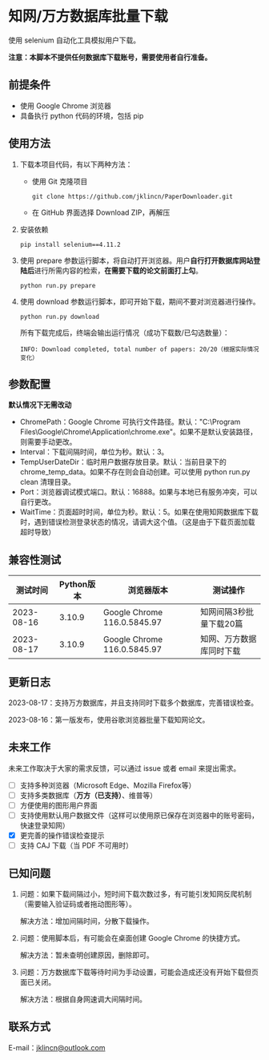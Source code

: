 # 知网/万方数据库批量下载

使用 selenium 自动化工具模拟用户下载。

**注意：本脚本不提供任何数据库下载账号，需要使用者自行准备。**

## 前提条件

- 使用 Google Chrome 浏览器
- 具备执行 python 代码的环境，包括 pip

## 使用方法

1. 下载本项目代码，有以下两种方法：

   - 使用 Git 克隆项目

     ```
     git clone https://github.com/jklincn/PaperDownloader.git
     ```

   - 在 GitHub 界面选择 Download ZIP，再解压

2. 安装依赖

   ```
   pip install selenium==4.11.2
   ```

3. 使用 prepare 参数运行脚本，将自动打开浏览器。用户**自行打开数据库网站登陆后**进行所需内容的检索，**在需要下载的论文前面打上勾**。

   ```
   python run.py prepare
   ```

4. 使用 download 参数运行脚本，即可开始下载，期间不要对浏览器进行操作。

   ```
   python run.py download
   ```

   所有下载完成后，终端会输出运行情况（成功下载数/已勾选数量）：

   ```
   INFO: Download completed, total number of papers: 20/20（根据实际情况变化）
   ```

## 参数配置

**默认情况下无需改动**

- ChromePath：Google Chrome 可执行文件路径。默认："C:\Program Files\Google\Chrome\Application\chrome.exe"。如果不是默认安装路径，则需要手动更改。
- Interval：下载间隔时间，单位为秒。默认：3。
- TempUserDateDir：临时用户数据存放目录。默认：当前目录下的 chrome_temp_data。如果不存在则会自动创建。可以使用 python run.py clean 清理目录。
- Port：浏览器调试模式端口。默认：16888。如果与本地已有服务冲突，可以自行更改。
- WaitTime：页面超时时间，单位为秒。默认：5。如果在使用知网数据库下载时，遇到错误检测登录状态的情况，请调大这个值。（这是由于下载页面加载超时导致）

## 兼容性测试

| 测试时间   | Python版本 | 浏览器版本                  | 测试操作                 |
| ---------- | ---------- | --------------------------- | ------------------------ |
| 2023-08-16 | 3.10.9     | Google Chrome 116.0.5845.97 | 知网间隔3秒批量下载20篇  |
| 2023-08-17 | 3.10.9     | Google Chrome 116.0.5845.97 | 知网、万方数据库同时下载 |

## 更新日志

2023-08-17：支持万方数据库，并且支持同时下载多个数据库，完善错误检查。

2023-08-16：第一版发布，使用谷歌浏览器批量下载知网论文。

## 未来工作

未来工作取决于大家的需求反馈，可以通过 issue 或者 email 来提出需求。

- [ ] 支持多种浏览器（Microsoft Edge、Mozilla Firefox等）
- [ ] 支持多类数据库（**万方（已支持）**、维普等）
- [ ] 方便使用的图形用户界面
- [ ] 支持使用默认用户数据文件（这样可以使用原已保存在浏览器中的账号密码，快速登录知网）
- [x] 更完善的操作错误检查提示
- [ ] 支持 CAJ 下载（当 PDF 不可用时）

## 已知问题

1. 问题：如果下载间隔过小，短时间下载次数过多，有可能引发知网反爬机制（需要输入验证码或者拖动图形等）。

   解决方法：增加间隔时间，分散下载操作。

2. 问题：使用脚本后，有可能会在桌面创建 Google Chrome 的快捷方式。

   解决方法：暂未查明创建原因，删除即可。

3. 问题：万方数据库下载等待时间为手动设置，可能会造成还没有开始下载但页面已关闭。

   解决方法：根据自身网速调大间隔时间。

## 联系方式

E-mail：jklincn@outlook.com

